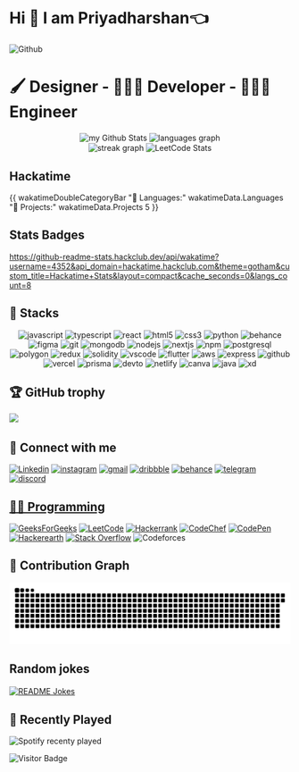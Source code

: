 # Hi 👋 I am Priyadharshan👈

<img width="55%" align="centre" alt="Github" src="https://raw.githubusercontent.com/onimur/.github/master/.resources/git-header.svg" />
 
# 🖌️ Designer - 👨🏻‍💻 Developer - 🧑🏻‍🔬 Engineer

<div align="center">
  <img align="center" src="https://github-readme-stats.vercel.app/api?username=priyadharshan2003&include_all_commits=true&count_private=true&show_icons=true&line_height=20&title_color=2B5BBD&icon_color=1124BB&text_color=A1A1A1&bg_color=0,000000,130F40" alt="my Github Stats" style="width: 48%;"/>
  <img align="center" src="https://github-readme-stats.vercel.app/api/top-langs?username=Priyadharshan2003&locale=en&hide_title=true&layout=compact&card_width=320&langs_count=6&theme=chartreuse-dark&hide_border=false" height="150" alt="languages graph" style="width: 48%;"/>
</div>

<div align="center">
  <img align="center" src="https://streak-stats.demolab.com?user=Priyadharshan2003&locale=en&mode=daily&theme=chartreuse-dark&hide_border=false&border_radius=5" height="145" alt="streak graph" style="width: 48%;"/>
  <img align="center" src="https://leetcode.card.workers.dev/D34ULT?theme=dark&font=&extension=null" height="150" alt="LeetCode Stats" style="width: 48%;"/>
</div>

## Hackatime
{{ wakatimeDoubleCategoryBar "💾 Languages:" wakatimeData.Languages "💼 Projects:" wakatimeData.Projects 5 }}

## Stats Badges
https://github-readme-stats.hackclub.dev/api/wakatime?username=4352&api_domain=hackatime.hackclub.com&theme=gotham&custom_title=Hackatime+Stats&layout=compact&cache_seconds=0&langs_count=8



## 🚀 Stacks

<div align="center">
  <img src="https://cdn.jsdelivr.net/gh/devicons/devicon/icons/javascript/javascript-original.svg" height="30" alt="javascript" />
  <img src="https://cdn.jsdelivr.net/gh/devicons/devicon/icons/typescript/typescript-original.svg" height="30" alt="typescript" />
  <img src="https://cdn.jsdelivr.net/gh/devicons/devicon/icons/react/react-original.svg" height="30" alt="react" />
  <img src="https://cdn.jsdelivr.net/gh/devicons/devicon/icons/html5/html5-original.svg" height="30" alt="html5" />
  <img src="https://cdn.jsdelivr.net/gh/devicons/devicon/icons/css3/css3-original.svg" height="30" alt="css3" />
  <img src="https://cdn.jsdelivr.net/gh/devicons/devicon/icons/python/python-original.svg" height="30" alt="python" />
  <img src="https://cdn.jsdelivr.net/gh/devicons/devicon/icons/behance/behance-original.svg" height="30" alt="behance" />
  <img src="https://skillicons.dev/icons?i=figma" height="30" alt="figma" />
  <img src="https://cdn.jsdelivr.net/gh/devicons/devicon/icons/git/git-original.svg" height="30" alt="git" />
  <img src="https://cdn.jsdelivr.net/gh/devicons/devicon/icons/mongodb/mongodb-original.svg" height="30" alt="mongodb" />
  <img src="https://skillicons.dev/icons?i=nodejs" height="30" alt="nodejs" />
  <img src="https://skillicons.dev/icons?i=nextjs" height="30" alt="nextjs" />
  <img src="https://cdn.jsdelivr.net/gh/devicons/devicon/icons/npm/npm-original-wordmark.svg" height="30" alt="npm" />
  <img src="https://cdn.jsdelivr.net/gh/devicons/devicon/icons/postgresql/postgresql-original.svg" height="30" alt="postgresql" />
  <img src="https://cdn.jsdelivr.net/gh/devicons/devicon/icons/polygon/polygon-original.svg" height="30" alt="polygon" />
  <img src="https://cdn.jsdelivr.net/gh/devicons/devicon/icons/redux/redux-original.svg" height="30" alt="redux" />
  <img src="https://skillicons.dev/icons?i=solidity" height="30" alt="solidity" />
  <img src="https://cdn.jsdelivr.net/gh/devicons/devicon/icons/vscode/vscode-original.svg" height="30" alt="vscode" />
  <img src="https://skillicons.dev/icons?i=flutter" height="30" alt="flutter" />
  <img src="https://skillicons.dev/icons?i=aws" height="30" alt="aws" />
  <img src="https://skillicons.dev/icons?i=express" height="30" alt="express" />
  <img src="https://skillicons.dev/icons?i=github" height="30" alt="github" />
  <img src="https://skillicons.dev/icons?i=vercel" height="30" alt="vercel" />
  <img src="https://skillicons.dev/icons?i=prisma" height="30" alt="prisma" />
  <img src="https://skillicons.dev/icons?i=devto" height="30" alt="devto" />
  <img src="https://skillicons.dev/icons?i=netlify" height="30" alt="netlify" />
  <img src="https://cdn.jsdelivr.net/gh/devicons/devicon/icons/canva/canva-original.svg" height="30" alt="canva" />
  <img src="https://skillicons.dev/icons?i=java" height="30" alt="java" />
  <img src="https://skillicons.dev/icons?i=xd" height="30" alt="xd" />
</div>


## 🏆 GitHub trophy
<img src="https://github-profile-trophy.vercel.app/?username=priyadharshan2003&theme=juicyfresh&no-bg=true" />


## 🔗 Connect with me

<div align="left">
  <a href="https://www.linkedin.com/in/priyadharshan-chandranath/" target="_blank"><img src="https://raw.githubusercontent.com/maurodesouza/profile-readme-generator/master/src/assets/icons/social/linkedin/default.svg" width="40" height="30" alt="Linkedin" /></a>
  <a href="https://www.instagram.com/priyadharshan_chandranath" target="_blank"><img src="https://raw.githubusercontent.com/maurodesouza/profile-readme-generator/master/src/assets/icons/social/instagram/default.svg" width="40" height="30" alt="instagram" /></a>
  <a href="mailto:priyadhrshanchandranath@gmail.com" target="_blank"><img src="https://raw.githubusercontent.com/maurodesouza/profile-readme-generator/master/src/assets/icons/social/gmail/default.svg" width="40" height="30" alt="gmail" /></a>
  <a href="https://dribbble.com/prichan_uiux" target="_blank"><img src="https://raw.githubusercontent.com/maurodesouza/profile-readme-generator/master/src/assets/icons/social/dribbble/default.svg" width="40" height="30" alt="dribbble" /></a>
  <a href="https://www.behance.net/" target="_blank"><img src="https://raw.githubusercontent.com/maurodesouza/profile-readme-generator/master/src/assets/icons/social/behance/default.svg" width="40" height="30" alt="behance" /></a>
  <a href="https://t.me/Priyadharshanc" target="_blank"><img src="https://raw.githubusercontent.com/maurodesouza/profile-readme-generator/master/src/assets/icons/social/telegram/default.svg" width="40" height="30" alt="telegram" /></a>
  <a href="https://discord.com/users/860823328730382346" target="_blank"><img src="https://raw.githubusercontent.com/maurodesouza/profile-readme-generator/master/src/assets/icons/social/discord/default.svg" width="40" height="30" alt="discord" />
</div>


## 👨‍💻 Programming

[![GeeksForGeeks](https://img.shields.io/badge/GeeksforGeeks-gray?style=for-the-badge&logo=geeksforgeeks&logoColor=35914c&link=https://auth.geeksforgeeks.org/user/priyan200t19t)](https://auth.geeksforgeeks.org/user/priyan200t19t)
[![LeetCode](https://img.shields.io/badge/LeetCode-000000?style=for-the-badge&logo=LeetCode&logoColor=#d16c06&link=https://leetcode.com/priyan2003chandru/)](https://leetcode.com/priyan2003chandru/)
[![Hackerrank](https://img.shields.io/badge/-Hackerrank-2EC866?style=for-the-badge&logo=HackerRank&logoColor=white&link=https://www.hackerrank.com/priyadharshan003)](https://www.hackerrank.com/priyadharshan003)
[![CodeChef](https://img.shields.io/badge/CodeChef-%23964B00.svg?style=for-the-badge&logo=CodeChef&logoColor=white&link=https://www.codechef.com/users/prichan2003)](https://www.codechef.com/users/prichan2003)
[![CodePen](https://img.shields.io/badge/Codepen-000000?style=for-the-badge&logo=codepen&logoColor=white&link=https://codepen.io/priyadharshan-the-typescripter)](https://codepen.io/priyadharshan-the-typescripter)
[![Hackerearth](https://img.shields.io/badge/HackerEarth-%232C3454.svg?&style=for-the-badge&logo=HackerEarth&logoColor=Blue&link=https://www.hackerearth.com/@priyan2003chandru)](https://www.hackerearth.com/@priyan2003chandru)
[![Stack Overflow](https://img.shields.io/badge/-Stackoverflow-FE7A16?style=for-the-badge&logo=stack-overflow&logoColor=white&link=https://stackoverflow.com/users/10552754/byte-hogger?tab=profile)](https://stackoverflow.com/users/10552754/byte-hogger?tab=profile)
![Codeforces](https://img.shields.io/badge/Codeforces-445f9d?style=for-the-badge&logo=Codeforces&logoColor=white)


## 🐍 Contribution Graph
<img src="https://raw.githubusercontent.com/priyadharshan2003/priyadharshan2003/output/snake.svg" alt="Snake animation" />

## Random jokes
<a href="https://readme-jokes.vercel.app"><img align="center" src="https://readme-jokes.vercel.app/api?bgColor=%23073b4c&textColor=%2306d6a0&aColor=%2306d6a0&borderColor=%2306d6a0" alt="README Jokes"></a>

## 🎵 Recently Played
![Spotify recenty played](https://spotify-recently-played-readme.vercel.app/api?user=k1hy9xfh5xu1vpxtiews1416y&count=1)

![Visitor Badge](https://visitor-badge.laobi.icu/badge?page_id=priyadharshan.priyadharshan)

<!-- I am Priyadharshan C, currently Pursuing my Bachelor of Electronics and Communication Engineering Course at Sona College of Technology, Salem. I am a Full-Stack JavaScript developer and love writing clean and maintainable code. Find out more about me & feel free to connect with me here:

[![Linkedin Badge](https://img.shields.io/badge/-priyadharshan-blue?style=flat-square&logo=Linkedin&logoColor=white&link=https://www.linkedin.com/in/priyadharshan-chandranath/)](https://www.linkedin.com/in/priyadharshan-chandranath/)
[![Medium Badge](https://img.shields.io/badge/priyadharshan-12100E?style=flat-square&logo=medium&logoColor=white&link=https://medium.com/@priyan2003chandru/)](https://medium.com/@priyan2003chandru/)
[![Gmail Badge](https://img.shields.io/badge/-priyan2003chandru@gmail.com-c14438?style=flat-square&logo=Gmail&logoColor=white&link=mailto:priyan2003chandru@gmail.com)](mailto:priyan2003chandru@gmail.com)

##  😃 Social 

[![WhatsApp](https://img.shields.io/badge/WhatsApp-25D366?style=for-the-badge&logo=whatsapp&logoColor=white&link=http://wa.me/+919442876978)](http://wa.me/+919442876978)
[![Instagram Badge](https://img.shields.io/badge/-Priyadharshan-%23E4405F.svg?style=for-the-badge&logo=Instagram&logoColor=white&link=https://www.instagram.com/priyadharshan_chandranath/)](https://www.instagram.com/priyadharshan_chandranath/)
[![Discord](https://img.shields.io/badge/-Priyadharshan-%235865F2.svg?style=for-the-badge&logo=discord&logoColor=white&link=https://discord.com/users/860823328730382346/)](https://discord.com/users/860823328730382346)


## ⚡ Technologies

![Python](https://img.shields.io/badge/-Python-black?style=flat-square&logo=Python)
![C](https://img.shields.io/badge/c-%2300599C.svg?style=for-the-badge&logo=c&logoColor=white)
![C++](https://img.shields.io/badge/-C++-00599C?style=flat-square&logo=c)
![HTML5](https://img.shields.io/badge/-HTML5-E34F26?style=flat-square&logo=html5&logoColor=white)
![CSS3](https://img.shields.io/badge/-CSS3-1572B6?style=flat-square&logo=css3)
![MongoDB](https://img.shields.io/badge/-MongoDB-black?style=flat-square&logo=mongodb)
![Figma](https://img.shields.io/badge/figma-%23F24E1E.svg?style=for-the-badge&logo=figma&logoColor=white)
![.Net](https://img.shields.io/badge/.NET-5C2D91?style=for-the-badge&logo=.net&logoColor=white)
![Unity](https://img.shields.io/badge/unity-%23000000.svg?style=for-the-badge&logo=unity&logoColor=white)
![MySQL](https://img.shields.io/badge/-MySQL-black?style=flat-square&logo=mysql)
![Heroku](https://img.shields.io/badge/-Heroku-430098?style=flat-square&logo=heroku)
![Git](https://img.shields.io/badge/-Git-black?style=flat-square&logo=git)
![GitHub](https://img.shields.io/badge/-GitHub-181717?style=flat-square&logo=github)
![GitLab](https://img.shields.io/badge/-GitLab-FCA121?style=flat-square&logo=gitlab)
![Firebase](https://img.shields.io/badge/firebase-%23039BE5.svg?style=for-the-badge&logo=firebase)
![PyCharm](https://img.shields.io/badge/pycharm-143?style=for-the-badge&logo=pycharm&logoColor=black&color=black&labelColor=green)
![Visual Studio Code](https://img.shields.io/badge/Visual%20Studio%20Code-0078d7.svg?style=for-the-badge&logo=visual-studio-code&logoColor=white)


## 🖥️ Operating System

![Chrome OS](https://img.shields.io/badge/chrome%20os-3d89fc?style=for-the-badge&logo=google%20chrome&logoColor=white)
![iOS](https://img.shields.io/badge/iOS-000000?style=for-the-badge&logo=ios&logoColor=white)
![Linux](https://img.shields.io/badge/Linux-FCC624?style=for-the-badge&logo=linux&logoColor=black)
![Windows 11](https://img.shields.io/badge/Windows%2011-%230079d5.svg?style=for-the-badge&logo=Windows%2011&logoColor=white)








